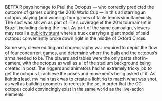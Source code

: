 BETFAIR pays homage to Paul the Octopus — who correctly predicted the outcome of games during the 2010 World Cup — in this ad starring an octopus playing (and winning) four games of table tennis simultaneously. The spot was shown as part of ITV’s coverage of the 2014 tournament in Brazil, including during the final. As part of the same campaign, viewers may recall a [publicity stunt](https://www.standard.co.uk/news/london/betfair-apologises-after-oxford-street-traffic-is-held-up-by-octopus-pr-stunt-9476165.html) where a truck carrying a giant model of said octopus conveniently broke down right in the middle of Oxford Circus.

Some very clever editing and choreography was required to depict the flow of four concurrent games, and determine where the balls and the octopus’s arms needed to be. The players and tables were the only parts shot in-camera, with the octopus as well as all of the stadium background being created in post. The riggers and animators had an extremely tricky job to get the octopus to achieve the poses and movements being asked of it. As lighting lead, my main task was to create a light rig to match what was shot, as well as building geometry to recreate the set in order that the CG octopus could convincingly exist in the same world as the live-action elements.
